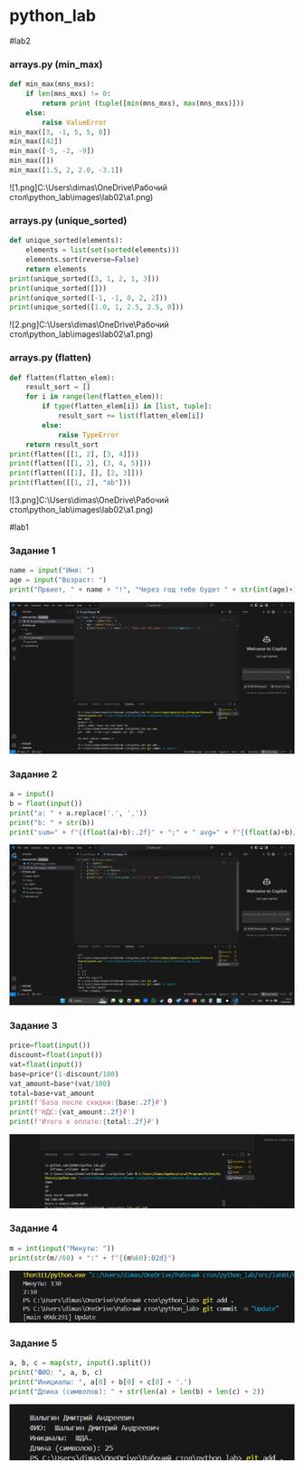 # python_lab
#lab2
### arrays.py (min_max)
```python
def min_max(mns_mxs):
    if len(mns_mxs) != 0:
        return print (tuple([min(mns_mxs), max(mns_mxs)]))
    else:
        raise ValueError
min_max([3, -1, 5, 5, 0])
min_max([42])
min_max([-5, -2, -9])
min_max([])
min_max([1.5, 2, 2.0, -3.1])
```
![1.png]C:\Users\dimas\OneDrive\Рабочий стол\python_lab\images\lab02\a1.png)
### arrays.py (unique_sorted)
```python
def unique_sorted(elements):
    elements = list(set(sorted(elements)))
    elements.sort(reverse=False)
    return elements
print(unique_sorted([3, 1, 2, 1, 3]))
print(unique_sorted([]))
print(unique_sorted([-1, -1, 0, 2, 2]))
print(unique_sorted([1.0, 1, 2.5, 2.5, 0]))
```
![2.png]C:\Users\dimas\OneDrive\Рабочий стол\python_lab\images\lab02\a1.png)
### arrays.py (flatten)
```python
def flatten(flatten_elem):
    result_sort = []
    for i in range(len(flatten_elem)):
        if type(flatten_elem[i]) in [list, tuple]:
            result_sort += list(flatten_elem[i])
        else:
            raise TypeError
    return result_sort
print(flatten([[1, 2], [3, 4]]))
print(flatten([[1, 2], (3, 4, 5)]))
print(flatten([[1], [], [2, 3]]))
print(flatten([[1, 2], "ab"]))
```
![3.png]C:\Users\dimas\OneDrive\Рабочий стол\python_lab\images\lab02\a1.png)

#lab1
### Задание 1
```python
name = input("Имя: ")
age = input("Возраст: ")
print("Првиет, " + name + "!", "Через год тебе будет " + str(int(age)+1) + ".")
```
![1.png](images/lab01/1.png)


### Задание 2
```python
a = input()
b = float(input())
print("a: " + a.replace('.', ','))
print("b: " + str(b))
print("sum=" + f"{(float(a)+b):.2f}" + ";" + " avg=" + f"{(float(a)+b)/2:.2f}")
```
![2.png](images/lab01/2.png)

### Задание 3
```python
price=float(input())
discount=float(input())
vat=float(input())
base=price*(1-discount/100)
vat_amount=base*(vat/100)
total=base+vat_amount
print(f'База после скидки:{base:.2f}₽')
print(f'НДС:{vat_amount:.2f}₽')
print(f'Итого к оплате:{total:.2f}₽')
```
![3.png](images/lab01/3.png)

### Задание 4
```python
m = int(input("Минуты: "))
print(str(m//60) + ":" + f"{(m%60):02d}")
```
![4.png](images/lab01/4.png)

### Задание 5
```python
a, b, c = map(str, input().split())
print("ФИО: ", a, b, c)
print("Инициалы: ", a[0] + b[0] + c[0] + '.')
print("Длина (символов): " + str(len(a) + len(b) + len(c) + 2))
```
![5.png](images/lab01/5.png)
